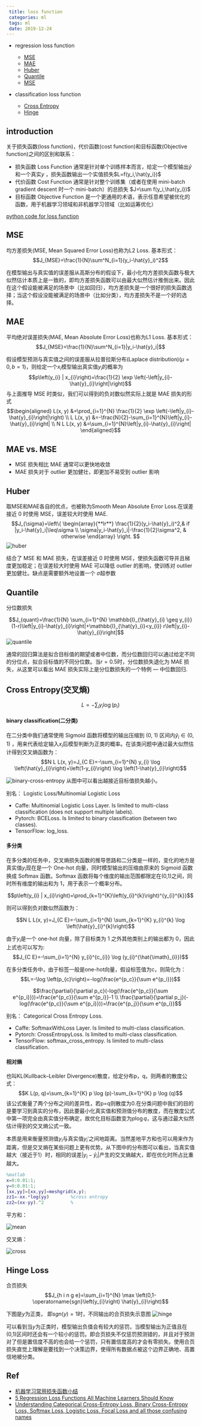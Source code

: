 ```yaml
---
 title: loss function
 categories: ml
 tags: ml
 date: 2019-12-24
---
```


- regression loss function
    - [MSE](#MSE)
    - [MAE](#MAE)
    - [Huber](#Huber)
    - [Quantile](#Quantile)
    - [MSE](#MSE)

- classification loss function
    - [Cross Entropy](#Cross_Entropy)
    - [Hinge](#Hinge_Loss)

## introduction

关于损失函数(loss function)，代价函数(cost function)和目标函数(Objective function)之间的区别和联系：
- 损失函数 Loss Function 通常是针对单个训练样本而言，给定一个模型输出$\hat{y}$ 和一个真实$y$ ，损失函数输出一个实值损失$L=f(y_i,\hat{y_i})$
- 代价函数 Cost Function 通常是针对整个训练集（或者在使用 mini-batch gradient descent 时一个 mini-batch）的总损失 $J=\sum f(y_i,\hat{y_i})$
- 目标函数 Objective Function 是一个更通用的术语，表示任意希望被优化的函数，用于机器学习领域和非机器学习领域（比如运筹优化）

[python code for loss function](https://nbviewer.jupyter.org/github/groverpr/Machine-Learning/blob/master/notebooks/05_Loss_Functions.ipynb)

## MSE

均方差损失(MSE, Mean Squared Error Loss)也称为L2 Loss. 基本形式：
$$J_{MSE}=\frac{1}{N}\sum^N_{i=1}(y_i-\hat{y}_i)^2$$

在模型输出与真实值的误差服从高斯分布的假设下，最小化均方差损失函数与极大似然估计本质上是一致的，即均方差损失函数可以由最大似然估计推倒出来。因此在这个假设能被满足的场景中（比如回归），均方差损失是一个很好的损失函数选择；当这个假设没能被满足的场景中（比如分类），均方差损失不是一个好的选择。

## MAE

平均绝对误差损失(MAE, Mean Absolute Error Loss)也称为L1 Loss. 基本形式：
$$J_{MSE}=\frac{1}{N}\sum^N_{i=1}|y_i-\hat{y}_i|$$

假设模型预测与真实值之间的误差服从拉普拉斯分布(Laplace distribution)($\mu=0,b=1$)，则给定一个$x_i$模型输出真实值$y_i$的概率为
$$p\left(y_{i} | x_{i}\right)=\frac{1}{2} \exp \left(-\left|y_{i}-\hat{y}_{i}\right|\right)$$
与上面推导 MSE 时类似，我们可以得到的负对数似然实际上就是 MAE 损失的形式
$$\begin{aligned}
L(x, y) &=\prod_{i=1}^{N} \frac{1}{2} \exp \left(-\left|y_{i}-\hat{y}_{i}\right|\right) \\
L L(x, y) &=-\frac{N}{2}-\sum_{i=1}^{N}\left|y_{i}-\hat{y}_{i}\right| \\
N L L(x, y) &=\sum_{i=1}^{N}\left|y_{i}-\hat{y}_{i}\right|
\end{aligned}$$

## MAE vs. MSE

- MSE 损失相比 MAE 通常可以更快地收敛
- MAE 损失对于 outlier 更加健壮，即更加不易受到 outlier 影响

## Huber

取MSE和MAE各自的优点，也被称为Smooth Mean Absolute Error Loss.在误差接近 0 时使用 MSE，误差较大时使用 MAE.
$$J_{\sigma}=\left\{  
        \begin{array}{**lr**}  
             \frac{1}{2}(y_i-\hat{y}_i)^2,& if |y_i-\hat{y}_i|\leq\sigma  \\  
             \sigma|y_i-\hat{y}_i|-\frac{1}{2}\sigma^2, & otherwise
             \end{array}  
\right. 
$$
![huber](imgs/huber.png)

结合了 MSE 和 MAE 损失，在误差接近 0 时使用 MSE，使损失函数可导并且梯度更加稳定；在误差较大时使用 MAE 可以降低 outlier 的影响，使训练对 outlier 更加健壮。缺点是需要额外地设置一个 $\sigma$超参数

## Quantile

分位数损失

$$J_{quant}=\frac{1}{N} \sum_{i=1}^{N} \mathbb{I}_{\hat{y}_{i} \geq y_{i}}(1-r)\left|y_{i}-\hat{y}_{i}\right|+\mathbb{I}_{\hat{y}_{i}<y_{i}} r\left|y_{i}-\hat{y}_{i}\right|$$
![quantile](imgs/quantile.jpg) 


通常的回归算法是拟合目标值的期望或者中位数，而分位数回归可以通过给定不同的分位点，拟合目标值的不同分位数。当$r=0.5$时，分位数损失退化为 MAE 损失，从这里可以看出 MAE 损失实际上是分位数损失的一个特例 — 中位数回归.

## Cross Entropy(交叉熵)

$$L=-\sum_{i} y_{i} \log \left(p_{i}\right)$$


#### binary classification(二分类)

在二分类中我们通常使用 Sigmoid 函数将模型的输出压缩到 (0, 1) 区间内$\hat{y}_i\in (0,1)$ ，用来代表给定输入$x_i$后模型判断为正类的概率。在该类问题中通过最大似然估计得到交叉熵函数为：
$$N L L(x, y)=J_{C E}=-\sum_{i=1}^{N} y_{i} \log \left(\hat{y}_{i}\right)+\left(1-y_{i}\right) \log \left(1-\hat{y}_{i}\right)$$

![binary-cross-entropy](imgs/binary_cross_entropy.jpg)
从图中可以看出越接近目标值损失越小。

别名： Logistic Loss/Multinomial Logistic Loss

- Caffe: Multinomial Logistic Loss Layer. Is limited to multi-class classification (does not support multiple labels).
- Pytorch: BCELoss. Is limited to binary classification (between two classes).
- TensorFlow: log_loss.

#### 多分类

在多分类的任务中，交叉熵损失函数的推导思路和二分类是一样的，变化的地方是真实值$y_i$现在是一个 One-hot 向量，同时模型输出的压缩由原来的 Sigmoid 函数换成 Softmax 函数。Softmax 函数将每个维度的输出范围都限定在(0,1)之间，同时所有维度的输出和为 1，用于表示一个概率分布。

$$p\left(y_{i} | x_{i}\right)=\prod_{k=1}^{K}\left(y_{i}^{k}\right)^{y_{i}^{k}}$$

则可以得到负对数似然函数为：

$$N L L(x, y)=J_{C E}=-\sum_{i=1}^{N} \sum_{k=1}^{K} y_{i}^{k} \log \left(\hat{y}_{i}^{k}\right)$$

由于$y_i$是一个 one-hot 向量，除了目标类为 1 之外其他类别上的输出都为 0，因此上式也可以写为:
$$J_{C E}=-\sum_{i=1}^{N} y_{i}^{c_{i}} \log (y_{i}^{\hat{\imath}_{i}})$$



在多分类任务中，由于标签一般是one-hot向量，假设标签值为c，则简化为：
$$L=-\log \left(p_{c}\right)=-log(\frac{e^{p_c}}{\sum e^{p_i}})$$

$$\frac{\partial}{\partial p_c}(-log(\frac{e^{p_c}}{\sum e^{p_i}}))=\frac{e^{p_c}}{\sum e^{p_i}}-1 \\
\frac{\partial}{\partial p_j}(-log(\frac{e^{p_c}}{\sum e^{p_i}}))=\frac{e^{p_j}}{\sum e^{p_i}}$$

别名： Categorical Cross Entropy Loss.

- Caffe: SoftmaxWithLoss Layer. Is limited to multi-class classification.
- Pytorch: CrossEntropyLoss. Is limited to multi-class classification.
- TensorFlow: softmax_cross_entropy. Is limited to multi-class classification.

#### 相对熵

也叫KL(Kullback–Leibler Divergence)散度，给定分布p，q，则两者的散度公式：
$$K L(p, q)=\sum_{k=1}^{K} p \log (p)-\sum_{k=1}^{K} p \log (q)$$
该公式衡量了两个分布之间的差异性，若p=q则散度为0.在分类问题中我们的目的是要学习到真实的分布，因此要最小化真实值和预测值分布的散度，而在散度公式中第一项完全由真实值分布确定，故优化目标函数变为$p\log{q}$，这与通过最大似然估计得到的交叉熵公式一致。



本质是用来衡量预测值$y_i$与真实值$y_i'$之间地距离。当然差地平方和也可以用来作为距离，但是交叉熵在某些问题上更有优势。从下图中的分布图可以看出，当真实值越大（接近于1）时，相同的误差$|y_i-\hat{y}_i|$产生的交叉熵越大，即在优化时所占比重越大。

```matlab
%matlab
x=0:0.01:1;
y=0:0.01:1;
[xx,yy]=[xx,yy]=meshgrid(x,y);
zz1=-xx.*log(yy)        %cross entropy
zz2=(xx-yy).^2          %
```
平方和：

![mean](imgs/cross_entropy_mean.png)

交叉熵：

![cross](imgs/cross_entropy_cross.png)

## Hinge Loss
合页损失
$$J_{h i n g e}=\sum_{i=1}^{N} \max \left(0,1-\operatorname{sgn}\left(y_{i}\right) \hat{y}_{i}\right)$$

下图是$y$为正类， 即$sgn(y)=1$时，不同输出的合页损失示意图
![hinge](imgs/hinge.jpg)

可以看到当$y$为正类时，模型输出负值会有较大的惩罚，当模型输出为正值且在(0,1)区间时还会有一个较小的惩罚。即合页损失不仅惩罚预测错的，并且对于预测对了但是置信度不高的也会给一个惩罚，只有置信度高的才会有零损失。使用合页损失直觉上理解是要找到一个决策边界，使得所有数据点被这个边界正确地、高置信地被分类。

## Ref

- [机器学习常用损失函数小结](https://zhuanlan.zhihu.com/p/77686118)
- [5 Regression Loss Functions All Machine Learners Should Know](https://heartbeat.fritz.ai/5-regression-loss-functions-all-machine-learners-should-know-4fb140e9d4b0)
- [Understanding Categorical Cross-Entropy Loss, Binary Cross-Entropy Loss, Softmax Loss, Logistic Loss, Focal Loss and all those confusing names](https://gombru.github.io/2018/05/23/cross_entropy_loss/)

